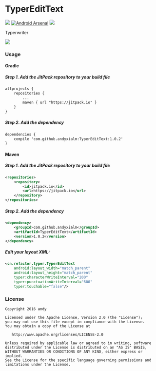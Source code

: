 # TyperEditText
[![](https://jitpack.io/v/andyxialm/TyperEditText.svg)](https://jitpack.io/#andyxialm/TyperEditText)
[![Android Arsenal](https://img.shields.io/badge/Android%20Arsenal-TyperEditText-brightgreen.svg?style=flat)]()
<a href="http://www.methodscount.com/?lib=com.github.andyxialm%3ATyperEditText%3A1.0.2"><img src="https://img.shields.io/badge/Methods and size-57 | 7 KB-e91e63.svg"/></a>

Typerwriter

![](https://github.com/andyxialm/TyperEditText/blob/master/art/screenshot.gif?raw=true)
### Usage

#### Gradle
##### Step 1. Add the JitPack repository to your build file
~~~ xml
allprojects {
    repositories {
        ...
        maven { url "https://jitpack.io" }
    }
}
~~~

##### Step 2. Add the dependency
~~~ xml
dependencies {
    compile 'com.github.andyxialm:TyperEditText:1.0.2'
}
~~~

#### Maven
##### Step 1. Add the JitPack repository to your build file
~~~ xml
<repositories>
	<repository>
	    <id>jitpack.io</id>
	    <url>https://jitpack.io</url>
	</repository>
</repositories>
~~~

##### Step 2. Add the dependency
~~~ xml
<dependency>
    <groupId>com.github.andyxialm</groupId>
    <artifactId>TyperEditText</artifactId>
    <version>1.0.2</version>
</dependency>
~~~

##### Edit your layout XML:

~~~ xml
<cn.refactor.typer.TyperEditText
    android:layout_width="match_parent"
    android:layout_height="match_parent"
    typer:characterWriteInterval="200"
    typer:punctuationWriteInterval="600"
    typer:touchable="false"/>
~~~

### License

    Copyright 2016 andy

    Licensed under the Apache License, Version 2.0 (the "License");
    you may not use this file except in compliance with the License.
    You may obtain a copy of the License at

       http://www.apache.org/licenses/LICENSE-2.0

    Unless required by applicable law or agreed to in writing, software
    distributed under the License is distributed on an "AS IS" BASIS,
    WITHOUT WARRANTIES OR CONDITIONS OF ANY KIND, either express or implied.
    See the License for the specific language governing permissions and
    limitations under the License.
